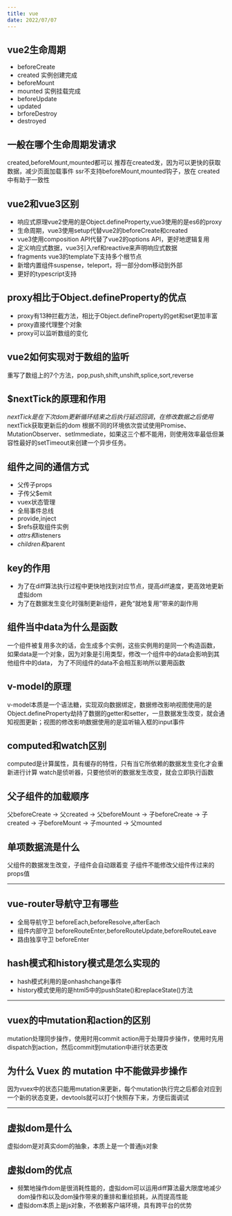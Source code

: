 ```yaml
---
title: vue
date: 2022/07/07
---
```


## vue2生命周期

- beforeCreate
- created 实例创建完成
- beforeMount
- mounted 实例挂载完成
- beforeUpdate
- updated
- brforeDestroy
- destroyed

## 一般在哪个生命周期发请求

created,beforeMount,mounted都可以
推荐在created发，因为可以更快的获取数据，减少页面加载事件
ssr不支持beforeMount,mounted钩子，放在 created 中有助于一致性

## vue2和vue3区别

- 响应式原理vue2使用的是Object.defineProperty,vue3使用的是es6的proxy
- 生命周期，vue3使用setup代替vue2的beforeCreate和created
- vue3使用composition API代替了vue2的options API，更好地逻辑复用
- 定义响应式数据，vue3引入ref和reactive来声明响应式数据
- fragments vue3的template下支持多个根节点
- 新增内置组件suspense，teleport，将一部分dom移动到外部
- 更好的typescript支持

## proxy相比于Object.defineProperty的优点

- proxy有13种拦截方法，相比于Object.defineProperty的get和set更加丰富
- proxy直接代理整个对象
- proxy可以监听数组的变化

## vue2如何实现对于数组的监听

重写了数组上的7个方法，pop,push,shift,unshift,splice,sort,reverse

## $nextTick的原理和作用

$nextTick是在下次dom更新循环结束之后执行延迟回调，在修改数据之后使用$nextTick获取更新后的dom
根据不同的环境依次尝试使用Promise、MutationObserver、setImmediate，如果这三个都不能用，则使用效率最低但兼容性最好的setTimeout来创建一个异步任务。

## 组件之间的通信方式

- 父传子props
- 子传父$emit
- vuex状态管理
- 全局事件总线
- provide,inject
- $refs获取组件实例
- $attrs和$listeners
- $children和$parent

## key的作用

- 为了在diff算法执行过程中更快地找到对应节点，提高diff速度，更高效地更新虚拟dom
- 为了在数据发生变化时强制更新组件，避免“就地复用”带来的副作用

## 组件当中data为什么是函数

一个组件被复用多次的话，会生成多个实例，这些实例用的是同一个构造函数，
如果data是一个对象，因为对象是引用类型，修改一个组件中的data会影响到其他组件中的data，
为了不同组件的data不会相互影响所以要用函数

## v-model的原理

v-model本质是一个语法糖，实现双向数据绑定，数据修改影响视图使用的是Object.defineProperty劫持了数据的getter和setter，一旦数据发生改变，就会通知视图更新；视图的修改影响数据使用的是监听输入框的input事件

## computed和watch区别

computed是计算属性，具有缓存的特性，只有当它所依赖的数据发生变化才会重新进行计算
watch是侦听器，只要他侦听的数据发生改变，就会立即执行函数

## 父子组件的加载顺序

父beforeCreate -> 父created -> 父beforeMount -> 子beforeCreate -> 子created -> 子beforeMount -> 子mounted -> 父mounted

## 单项数据流是什么

父组件的数据发生改变，子组件会自动跟着变
子组件不能修改父组件传过来的props值

---

## vue-router导航守卫有哪些

- 全局导航守卫
  beforeEach,beforeResolve,afterEach
- 组件内部守卫
  beforeRouteEnter,beforeRouteUpdate,beforeRouteLeave
- 路由独享守卫
  beforeEnter

## hash模式和history模式是怎么实现的

- hash模式利用的是onhashchange事件
- history模式使用的是html5中的pushState()和replaceState()方法

---

## vuex的中mutation和action的区别

mutation处理同步操作，使用时用commit
action用于处理异步操作，使用时先用dispatch到action，然后commit到mutation中进行状态更改

## 为什么 Vuex 的 mutation 中不能做异步操作

因为vuex中的状态只能用mutation来更新，每个mutation执行完之后都会对应到一个新的状态变更，devtools就可以打个快照存下来，方便后面调试

---

## 虚拟dom是什么

虚拟dom是对真实dom的抽象，本质上是一个普通js对象

## 虚拟dom的优点

- 频繁地操作dom是很消耗性能的，虚拟dom可以运用diff算法最大限度地减少dom操作和以及dom操作带来的重排和重绘损耗，从而提高性能
- 虚拟dom本质上是js对象，不依赖客户端环境，具有跨平台的优势
